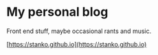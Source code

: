 # My personal blog

Front end stuff, maybe occasional rants and music.

[https://stanko.github.io](https://stanko.github.io)
